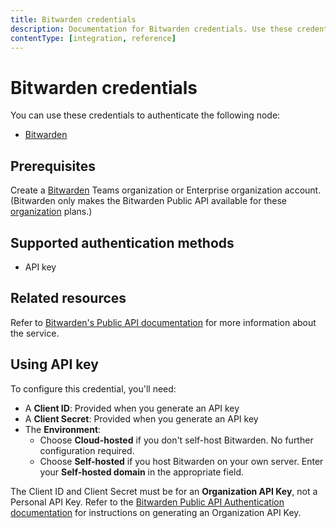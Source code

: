 ```yaml
---
title: Bitwarden credentials
description: Documentation for Bitwarden credentials. Use these credentials to authenticate Bitwarden in n8n, a workflow automation platform.
contentType: [integration, reference]
---
```


# Bitwarden credentials

You can use these credentials to authenticate the following node:

- [Bitwarden](/integrations/builtin/app-nodes/n8n-nodes-base.bitwarden.md)

## Prerequisites

Create a [Bitwarden](https://vault.bitwarden.com/#/register?org=teams) Teams organization or Enterprise organization account. (Bitwarden only makes the Bitwarden Public API available for these [organization](https://bitwarden.com/help/about-organizations/) plans.)

## Supported authentication methods

- API key

## Related resources

Refer to [Bitwarden's Public API documentation](https://bitwarden.com/help/public-api/) for more information about the service.

## Using API key

To configure this credential, you'll need:

- A **Client ID**: Provided when you generate an API key
- A **Client Secret**: Provided when you generate an API key
- The **Environment**:
    - Choose **Cloud-hosted** if you don't self-host Bitwarden. No further configuration required.
    - Choose **Self-hosted** if you host Bitwarden on your own server. Enter your **Self-hosted domain** in the appropriate field.

The Client ID and Client Secret must be for an **Organization API Key**, not a Personal API Key. Refer to the [Bitwarden Public API Authentication documentation](https://bitwarden.com/help/public-api/#authentication) for instructions on generating an Organization API Key.

